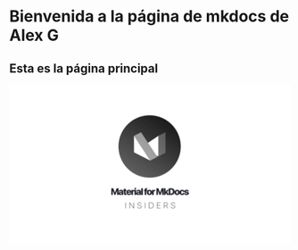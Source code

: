# Bienvenida a la página de mkdocs de Alex G

## Esta es la página principal

![index](assets/index.jpg)
